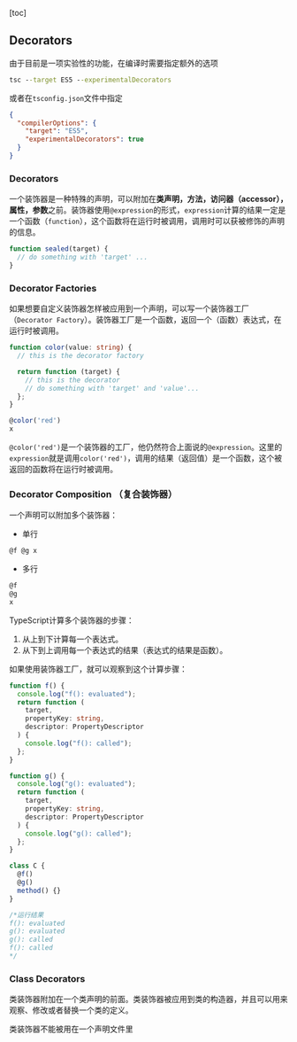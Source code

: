 [toc]
## Decorators  

由于目前是一项实验性的功能，在编译时需要指定额外的选项  
```cmd
tsc --target ES5 --experimentalDecorators
```
或者在`tsconfig.json`文件中指定  
```json
{
  "compilerOptions": {
    "target": "ES5",
    "experimentalDecorators": true
  }
}
```

### Decorators
一个装饰器是一种特殊的声明，可以附加在**类声明，方法，访问器（accessor），属性，参数**之前。装饰器使用`@expression`的形式，`expression`计算的结果一定是一个函数（`function`），这个函数将在运行时被调用，调用时可以获被修饰的声明的信息。

```ts
function sealed(target) {
  // do something with 'target' ...
}
```

### Decorator Factories  
如果想要自定义装饰器怎样被应用到一个声明，可以写一个装饰器工厂（`Decorator Factory`）。装饰器工厂是一个函数，返回一个（函数）表达式，在运行时被调用。  

```ts
function color(value: string) {
  // this is the decorator factory

  return function (target) {
    // this is the decorator
    // do something with 'target' and 'value'...
  };
}

@color('red') 
x
```
`@color('red')`是一个装饰器的工厂，他仍然符合上面说的`@expression`。这里的`expression`就是调用`color('red')`，调用的结果（返回值）是一个函数，这个被返回的函数将在运行时被调用。


### Decorator Composition （复合装饰器）
一个声明可以附加多个装饰器：  
- 单行
```ts
@f @g x
```
- 多行
```ts
@f
@g
x
```

TypeScript计算多个装饰器的步骤：  
1. 从上到下计算每一个表达式。
2. 从下到上调用每一个表达式的结果（表达式的结果是函数）。  

如果使用装饰器工厂，就可以观察到这个计算步骤：  

```ts
function f() {
  console.log("f(): evaluated");
  return function (
    target,
    propertyKey: string,
    descriptor: PropertyDescriptor
  ) {
    console.log("f(): called");
  };
}

function g() {
  console.log("g(): evaluated");
  return function (
    target,
    propertyKey: string,
    descriptor: PropertyDescriptor
  ) {
    console.log("g(): called");
  };
}

class C {
  @f()
  @g()
  method() {}
}

/*运行结果
f(): evaluated
g(): evaluated
g(): called
f(): called
*/
```

### Class Decorators
类装饰器附加在一个类声明的前面。类装饰器被应用到类的构造器，并且可以用来观察、修改或者替换一个类的定义。

类装饰器不能被用在一个声明文件里